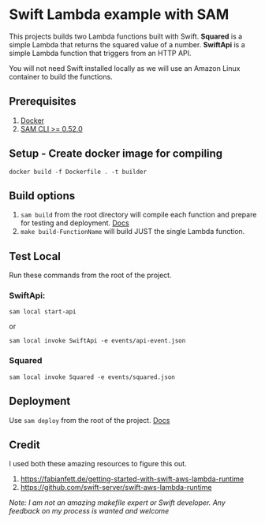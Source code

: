 <!-- Copyright 2020 Amazon.com, Inc. or its affiliates. All Rights Reserved.
SPDX-License-Identifier: MIT-0
//
Permission is hereby granted, free of charge, to any person obtaining a copy of this
software and associated documentation files (the "Software"), to deal in the Software
without restriction, including without limitation the rights to use, copy, modify,
merge, publish, distribute, sublicense, and/or sell copies of the Software, and to
permit persons to whom the Software is furnished to do so.
//
THE SOFTWARE IS PROVIDED "AS IS", WITHOUT WARRANTY OF ANY KIND, EXPRESS OR IMPLIED,
INCLUDING BUT NOT LIMITED TO THE WARRANTIES OF MERCHANTABILITY, FITNESS FOR A
PARTICULAR PURPOSE AND NONINFRINGEMENT. IN NO EVENT SHALL THE AUTHORS OR COPYRIGHT
HOLDERS BE LIABLE FOR ANY CLAIM, DAMAGES OR OTHER LIABILITY, WHETHER IN AN ACTION
OF CONTRACT, TORT OR OTHERWISE, ARISING FROM, OUT OF OR IN CONNECTION WITH THE
SOFTWARE OR THE USE OR OTHER DEALINGS IN THE SOFTWARE. -->

# Swift Lambda example with SAM
This projects builds two Lambda functions built with Swift. **Squared** is a simple Lambda that returns the squared value of a number. **SwiftApi** is a simple Lambda function that triggers from an HTTP API.

You will not need Swift installed locally as we will use an Amazon Linux container to build the functions.

## Prerequisites
1. [Docker](https://docker.com)
1. [SAM CLI >= 0.52.0](https://docs.aws.amazon.com/serverless-application-model/latest/developerguide/serverless-sam-cli-install.html)

## Setup - Create docker image for compiling
```
docker build -f Dockerfile . -t builder
```

## Build options

1. `sam build` from the root directory will compile each function and prepare for testing and deployment. [Docs](https://docs.aws.amazon.com/serverless-application-model/latest/developerguide/sam-cli-command-reference-sam-build.html)
1. `make build-FunctionName` will build JUST the single Lambda function. 

## Test Local
Run these commands from the root of the project.

### SwiftApi:
```
sam local start-api
```
or
```
sam local invoke SwiftApi -e events/api-event.json
```

### Squared
```
sam local invoke Squared -e events/squared.json
```

## Deployment
Use `sam deploy` from the root of the project. [Docs](https://docs.aws.amazon.com/serverless-application-model/latest/developerguide/sam-cli-command-reference-sam-deploy.html)

## Credit
I used both these amazing resources to figure this out.
1. https://fabianfett.de/getting-started-with-swift-aws-lambda-runtime
1. https://github.com/swift-server/swift-aws-lambda-runtime

*Note: I am not an amazing makefile expert or Swift developer. Any feedback on my process is wanted and welcome*
